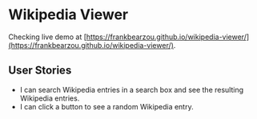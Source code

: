# Wikipedia Viewer
Checking live demo at [https://frankbearzou.github.io/wikipedia-viewer/](https://frankbearzou.github.io/wikipedia-viewer/).

## User Stories
- I can search Wikipedia entries in a search box and see the resulting Wikipedia entries.
- I can click a button to see a random Wikipedia entry.
